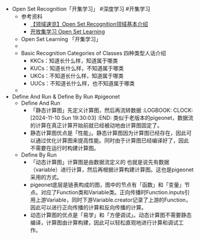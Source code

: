 - Open Set Recognition「开集学习」 #深度学习 #开集学习
	- 参考资料
		- [【领域速览】Open Set Recognition领域基本介绍](https://zhuanlan.zhihu.com/p/458672374)
		- [开放集学习 Open Set Learning](https://zhuanlan.zhihu.com/p/631899702)
	- Open Set Learning 「开集学习」
	-
	- Basic Recognition Categories of Classes 四种类型人话介绍
		- KKCs：知道长什么样，知道属于哪类
		- KUCs：知道长什么样，不知道属于哪类
		- UKCs：不知道长什么样，知道属于哪类
		- UUCs：不知道长什么样，也不知道属于哪类
	-
- Define And Run & Define By Run #pigeonet
	- Define And Run
		- 「静态计算图」先定义计算图，然后再流转数据
		  :LOGBOOK:
		  CLOCK: [2024-11-10 Sun 19:30:03]
		  :END:
		  类似于老版本的pigeonet，数据流的计算在真正计算开始前就已经被动地由计算图固定了。
		- 静态计算图优点是「性能」。静态计算图因为计算图已经存在，因此可以通过优化计算图来提高性能。同时由于计算图已经编译好了，因此不需要在运行时构建计算图。
	- Define By Run
		- 「动态计算图」计算图是由数据流定义的
		  也就是说先有数据（variable）进行计算，然后再根据计算构建计算图。这也是pigeonet采用的方式。
		- pigeonet底层是链表构成的图，图中的节点有「函数」和「变量」节点。对应了Function类和Variable类。正向传播时Function.inputs引用上游Variable，同时下游Variable.creator记录了上游的Function，因此可以进行正向传播的计算和反向传播的计算。
		- 动态计算图的优点是「易学」和「方便调试」。动态计算图不需要静态编译，计算图由计算构建，因此可以轻松直观地进行计算和调试工作。